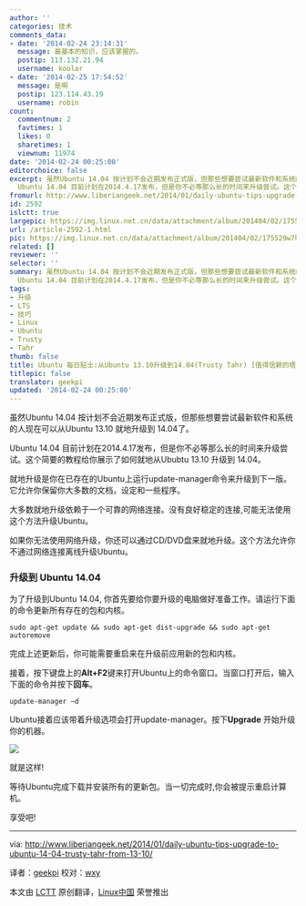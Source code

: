 ```yaml
---
author: ''
categories: 技术
comments_data:
- date: '2014-02-24 23:14:31'
  message: 最基本的知识，应该掌握的。
  postip: 113.132.21.94
  username: koolar
- date: '2014-02-25 17:54:52'
  message: 是啊
  postip: 123.114.43.19
  username: robin
count:
  commentnum: 2
  favtimes: 1
  likes: 0
  sharetimes: 1
  viewnum: 11974
date: '2014-02-24 00:25:00'
editorchoice: false
excerpt: 虽然Ubuntu 14.04 按计划不会近期发布正式版，但那些想要尝试最新软件和系统的人现在可以从Ubuntu 13.10 就地升级到 14.04了。
  Ubuntu 14.04 目前计划在2014.4.17发布，但是你不必等那么长的时间来升级尝试。这个简 ...
fromurl: http://www.liberiangeek.net/2014/01/daily-ubuntu-tips-upgrade-to-ubuntu-14-04-trusty-tahr-from-13-10/
id: 2592
islctt: true
largepic: https://img.linux.net.cn/data/attachment/album/201404/02/175529w7ho0a7ijhsfznnw.png
url: /article-2592-1.html
pic: https://img.linux.net.cn/data/attachment/album/201404/02/175529w7ho0a7ijhsfznnw.png.thumb.jpg
related: []
reviewer: ''
selector: ''
summary: 虽然Ubuntu 14.04 按计划不会近期发布正式版，但那些想要尝试最新软件和系统的人现在可以从Ubuntu 13.10 就地升级到 14.04了。
  Ubuntu 14.04 目前计划在2014.4.17发布，但是你不必等那么长的时间来升级尝试。这个简 ...
tags:
- 升级
- LTS
- 技巧
- Linux
- Ubuntu
- Trusty
- Tahr
thumb: false
title: Ubuntu 每日贴士:从Ubuntu 13.10升级到14.04(Trusty Tahr) [值得信赖的塔尔羊] ... ..
titlepic: false
translator: geekpi
updated: '2014-02-24 00:25:00'
---
```


虽然Ubuntu 14.04 按计划不会近期发布正式版，但那些想要尝试最新软件和系统的人现在可以从Ubuntu 13.10 就地升级到 14.04了。


Ubuntu 14.04 目前计划在2014.4.17发布，但是你不必等那么长的时间来升级尝试。这个简要的教程给你展示了如何就地从Ububtu 13.10 升级到 14.04。


就地升级是你在已存在的Ubuntu上运行update-manager命令来升级到下一版。它允许你保留你大多数的文档，设定和一些程序。


大多数就地升级依赖于一个可靠的网络连接。没有良好稳定的连接,可能无法使用这个方法升级Ubuntu。


如果你无法使用网络升级，你还可以通过CD/DVD盘来就地升级。这个方法允许你不通过网络连接离线升级Ubuntu。


### 升级到 Ubuntu 14.04


为了升级到Ubuntu 14.04, 你首先要给你要升级的电脑做好准备工作。请运行下面的命令更新所有存在的包和内核。



```
sudo apt-get update && sudo apt-get dist-upgrade && sudo apt-get autoremove

```

完成上述更新后，你可能需要重启来在升级前应用新的包和内核。


接着，按下键盘上的**Alt+F2**键来打开Ubuntu上的命令窗口。当窗口打开后，输入下面的命令并按下**回车**。



```
update-manager –d

```

Ubuntu接着应该带着升级选项会打开update-manager。按下**Upgrade** 开始升级你的机器。


![](/data/attachment/album/201404/02/175529w7ho0a7ijhsfznnw.png)


就是这样!


等待Ubuntu完成下载并安装所有的更新包。当一切完成时,你会被提示重启计算机。


享受吧!




---


via: <http://www.liberiangeek.net/2014/01/daily-ubuntu-tips-upgrade-to-ubuntu-14-04-trusty-tahr-from-13-10/>


译者：[geekpi](https://github.com/geekpi) 校对：[wxy](https://github.com/wxy)


本文由 [LCTT](https://github.com/LCTT/TranslateProject) 原创翻译，[Linux中国](http://linux.cn/) 荣誉推出